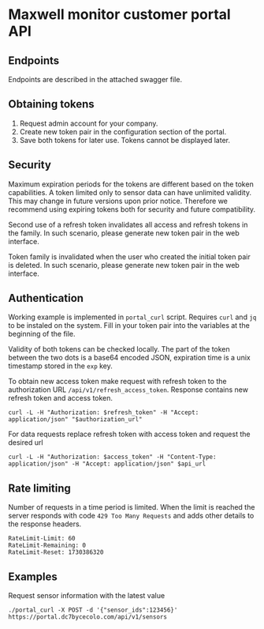 # Maxwell monitor customer portal API

## Endpoints

Endpoints are described in the attached swagger file.

## Obtaining tokens

1. Request admin account for your company.
2. Create new token pair in the configuration section of the portal.
3. Save both tokens for later use. Tokens cannot be displayed later.

## Security

Maximum expiration periods for the tokens are different based on the token capabilities. A token limited only to sensor data can have unlimited validity. This may change in future versions upon prior notice. Therefore we recommend using expiring tokens both for security and future compatibility.

Second use of a refresh token invalidates all access and refresh tokens in the family. In such scenario, please generate new token pair in the web interface.

Token family is invalidated when the user who created the initial token pair is deleted. In such scenario, please generate new token pair in the web interface.

## Authentication

Working example is implemented in `portal_curl` script. Requires `curl` and `jq` to be instaled on the system. Fill in your token pair into the variables at the beginning of the file.

Validity of both tokens can be checked locally. The part of the token between the two dots is a base64 encoded JSON, expiration time is a unix timestamp stored in the `exp` key.

To obtain new access token make request with refresh token to the authorization URL `/api/v1/refresh_access_token`. Response contains new refresh token and access token.
```
curl -L -H "Authorization: $refresh_token" -H "Accept: application/json" "$authorization_url"
```

For data requests replace refresh token with access token and request the desired url
```
curl -L -H "Authorization: $access_token" -H "Content-Type: application/json" -H "Accept: application/json" $api_url
```

## Rate limiting

Number of requests in a time period is limited. When the limit is reached the server responds with code `429 Too Many Requests` and adds other details to the response headers.
```
RateLimit-Limit: 60
RateLimit-Remaining: 0
RateLimit-Reset: 1730386320
```

## Examples

Request sensor information with the latest value
```
./portal_curl -X POST -d '{"sensor_ids":123456}' https://portal.dc7bycecolo.com/api/v1/sensors
```
